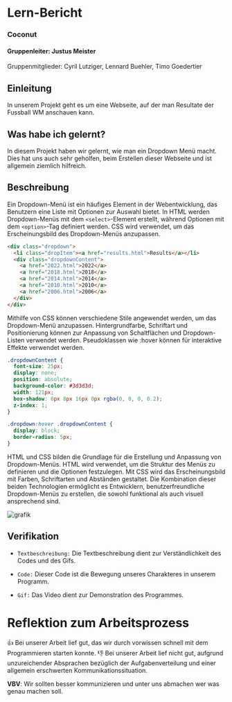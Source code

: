 # Lern-Bericht
### Coconut
#### Gruppenleiter: Justus Meister

Gruppenmitglieder: Cyril Lutziger, Lennard Buehler, Timo Goedertier

## Einleitung

In unserem Projekt geht es um eine Webseite, auf der man Resultate der Fussball WM anschauen kann.

## Was habe ich gelernt?

In diesem Projekt haben wir gelernt, wie man ein Dropdown Menü macht. Dies hat uns auch sehr geholfen, beim Erstellen dieser Webseite und ist allgemein ziemlich hilfreich.

## Beschreibung

Ein Dropdown-Menü ist ein häufiges Element in der Webentwicklung, das Benutzern eine Liste mit Optionen zur Auswahl bietet. In HTML werden Dropdown-Menüs mit dem `<select>`-Element erstellt, während Optionen mit dem `<option>`-Tag definiert werden. CSS wird verwendet, um das Erscheinungsbild des Dropdown-Menüs anzupassen.

```html
<div class="dropdown">
  <li class="dropItem"><a href="results.html">Results</a></li>
  <div class="dropdownContent">
    <a href="2022.html">2022</a>
    <a href="2018.html">2018</a>
    <a href="2014.html">2014</a>
    <a href="2010.html">2010</a>
    <a href="2006.html">2006</a>
  </div>
</div>
```

Mithilfe von CSS können verschiedene Stile angewendet werden, um das Dropdown-Menü anzupassen. Hintergrundfarbe, Schriftart und Positionierung können zur Anpassung von Schaltflächen und Dropdown-Listen verwendet werden. Pseudoklassen wie :hover können für interaktive Effekte verwendet werden.

```css
.dropdownContent {
  font-size: 25px;
  display: none;
  position: absolute;
  background-color: #3d3d3d;
  width: 121px;
  box-shadow: 0px 8px 16px 0px rgba(0, 0, 0, 0.2);
  z-index: 1;
}

.dropdown:hover .dropdownContent {
  display: block;
  border-radius: 5px;
}
```

HTML und CSS bilden die Grundlage für die Erstellung und Anpassung von Dropdown-Menüs. HTML wird verwendet, um die Struktur des Menüs zu definieren und die Optionen festzulegen. Mit CSS wird das Erscheinungsbild mit Farben, Schriftarten und Abständen gestaltet. Die Kombination dieser beiden Technologien ermöglicht es Entwicklern, benutzerfreundliche Dropdown-Menüs zu erstellen, die sowohl funktional als auch visuell ansprechend sind.

![grafik](https://im4.ezgif.com/tmp/ezgif-4-e3e822ddf1.gif)

## Verifikation

* `Textbeschreibung:` Die Textbeschreibung dient zur Verständlichkeit des Codes und des Gifs.

* `Code:` Dieser Code ist die Bewegung unseres Charakteres in unserem Programm.

* `Gif:` Das Video dient zur Demonstration des Programmes.


# Reflektion zum Arbeitsprozess

👍 Bei unserer Arbeit lief gut, das wir durch vorwissen schnell mit dem Programmieren starten konnte.
👎 Bei unserer Arbeit lief nicht gut, aufgrund unzureichender Absprachen bezüglich der Aufgabenverteilung und einer allgemein erschwerten Kommunikationssituation.

**VBV**: Wir sollten besser kommunizieren und unter uns abmachen wer was genau machen soll.

